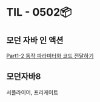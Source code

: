 # TIL - 0502📦

## 모던 자바 인 액션
<a href="./모던자바인액션/Part1-2/[동작_파라미터화_코드_전달하기/].md">Part1-2 동작 파라미터화 코드 전달하기</a><br>

## 모던자바8
서플라이어, 프리케이트
